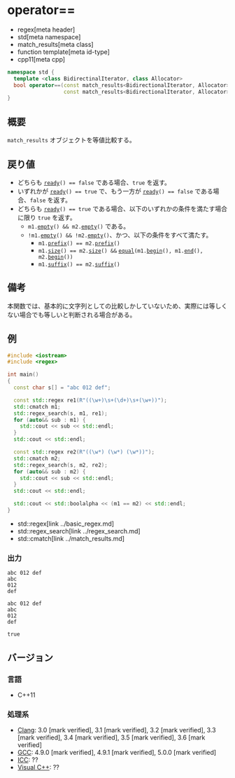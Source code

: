 # operator==
* regex[meta header]
* std[meta namespace]
* match_results[meta class]
* function template[meta id-type]
* cpp11[meta cpp]

```cpp
namespace std {
  template <class BidirectinalIterator, class Allocator>
  bool operator==(const match_results<BidirectionalIterator, Allocator>& m1,
                  const match_results<BidirectionalIterator, Allocator>& m2);
}
```

## 概要
`match_results` オブジェクトを等値比較する。


## 戻り値
- どちらも [`ready`](ready.md)`() == false` である場合、`true` を返す。
- いずれかが [`ready`](ready.md)`() == true` で、もう一方が  [`ready`](ready.md)`() == false` である場合、`false` を返す。
- どちらも [`ready`](ready.md)`() == true` である場合、以下のいずれかの条件を満たす場合に限り `true` を返す。
    - `m1.`[`empty`](empty.md)`() && m2.`[`empty`](empty.md)`()` である。
    - `!m1.`[`empty`](empty.md)`() && !m2.`[`empty`](empty.md)`()`、かつ、以下の条件をすべて満たす。
        - `m1.`[`prefix`](prefix.md)`() == m2.`[`prefix`](prefix.md)`()`
        - `m1.`[`size`](size.md)`() == m2.`[`size`](size.md)`() &&` [`equal`](../../algorithm/equal.md)`(m1.`[`begin`](begin.md)`(), m1.`[`end`](end.md)`(), m2.`[`begin`](begin.md)`())`
        - `m1.`[`suffix`](suffix.md)`() == m2.`[`suffix`](suffix.md)`()`


## 備考
本関数では、基本的に文字列としての比較しかしていないため、実際には等しくない場合でも等しいと判断される場合がある。


## 例
```cpp example
#include <iostream>
#include <regex>

int main()
{
  const char s[] = "abc 012 def";

  const std::regex re1(R"((\w+)\s+(\d+)\s+(\w+))");
  std::cmatch m1;
  std::regex_search(s, m1, re1);
  for (auto&& sub : m1) {
    std::cout << sub << std::endl;
  }
  std::cout << std::endl;

  const std::regex re2(R"((\w*) (\w*) (\w*))");
  std::cmatch m2;
  std::regex_search(s, m2, re2);
  for (auto&& sub : m2) {
    std::cout << sub << std::endl;
  }
  std::cout << std::endl;

  std::cout << std::boolalpha << (m1 == m2) << std::endl;
}
```
* std::regex[link ../basic_regex.md]
* std::regex_search[link ../regex_search.md]
* std::cmatch[link ../match_results.md]

### 出力
```
abc 012 def
abc
012
def

abc 012 def
abc
012
def

true
```


## バージョン
### 言語
- C++11

### 処理系
- [Clang](/implementation.md#clang): 3.0 [mark verified], 3.1 [mark verified], 3.2 [mark verified], 3.3 [mark verified], 3.4 [mark verified], 3.5 [mark verified], 3.6 [mark verified]
- [GCC](/implementation.md#gcc): 4.9.0 [mark verified], 4.9.1 [mark verified], 5.0.0 [mark verified]
- [ICC](/implementation.md#icc): ??
- [Visual C++](/implementation.md#visual_cpp): ??
